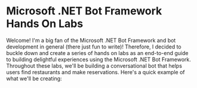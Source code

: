 # Microsoft .NET Bot Framework Hands On Labs
Welcome!  I'm a big fan of the Microsoft .NET Bot Framework and bot development in general (there just fun to write)!  Therefore, I decided to buckle down and create a series of hands on labs as an end-to-end guide to building delightful experiences using the Microsoft .NET Bot Framework.  Throughout these labs, we'll be building a conversational bot that helps users find restaurants and make reservations.  Here's a quick example of what we'll be creating:

